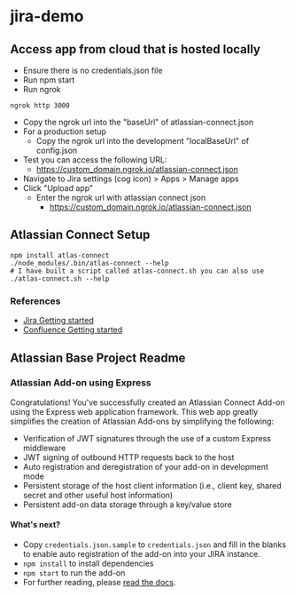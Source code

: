 # jira-demo

## Access app from cloud that is hosted locally
* Ensure there is no credentials.json file
* Run npm start
* Run ngrok
```
ngrok http 3000
```
* Copy the ngrok url into the "baseUrl" of atlassian-connect.json
* For a production setup
  * Copy the ngrok url into the development "localBaseUrl" of config.json
* Test you can access the following URL:
  * https://custom_domain.ngrok.io/atlassian-connect.json
* Navigate to Jira settings (cog icon) > Apps > Manage apps
* Click "Upload app"
  * Enter the ngrok url with atlassian connect json
    * https://custom_domain.ngrok.io/atlassian-connect.json
## Atlassian Connect Setup
```
npm install atlas-connect
./node_modules/.bin/atlas-connect --help
# I have built a script called atlas-connect.sh you can also use
./atlas-connect.sh --help
```

### References
* [Jira Getting started](https://developer.atlassian.com/cloud/jira/platform/getting-started/)
* [Confluence Getting started](https://developer.atlassian.com/cloud/confluence/getting-started/)

## Atlassian Base Project Readme
### Atlassian Add-on using Express

Congratulations! You've successfully created an Atlassian Connect Add-on using the Express web application framework. This web app greatly simplifies the creation of Atlassian Add-ons by simplifying the following:

* Verification of JWT signatures through the use of a custom Express middleware
* JWT signing of outbound HTTP requests back to the host
* Auto registration and deregistration of your add-on in development mode
* Persistent storage of the host client information (i.e., client key, shared secret and other useful host information)
* Persistent add-on data storage through a key/value store

#### What's next?

* Copy `credentials.json.sample` to `credentials.json` and fill in the blanks to enable auto registration of the add-on into your JIRA instance.
* `npm install` to install dependencies
* `npm start` to run the add-on
* For further reading, please [read the docs](https://bitbucket.org/atlassian/atlassian-connect-express/src/master/README.md#markdown-header-install-dependencies).
